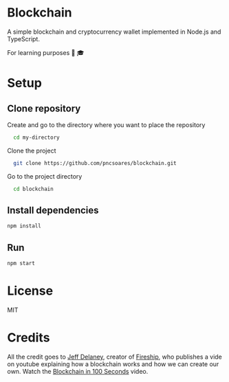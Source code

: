 # Blockchain

A simple blockchain and cryptocurrency wallet implemented in Node.js and TypeScript.

For learning purposes 📖 🎓

# Setup

## Clone repository

Create and go to the directory where you want to place the repository

```bash
  cd my-directory
```

Clone the project

```bash
  git clone https://github.com/pncsoares/blockchain.git
```

Go to the project directory

```bash
  cd blockchain
```

## Install dependencies

```bash
npm install
```

## Run

```bash
npm start
```

# License

MIT

# Credits 

All the credit goes to [Jeff Delaney](https://github.com/codediodeio), creator of [Fireship](https://github.com/fireship-io), who publishes a vide on youtube explaining how a blockchain works and how we can create our own. Watch the [Blockchain in 100 Seconds](https://youtu.be/qF7dkrce-mQ) video.